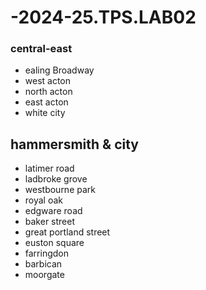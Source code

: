 # -2024-25.TPS.LAB02
### central-east
- ealing Broadway
- west acton
- north acton
- east acton
- white city
## hammersmith & city
- latimer road
- ladbroke grove
- westbourne park
- royal oak
- edgware road
- baker street
- great portland street
- euston square
- farringdon
- barbican
- moorgate